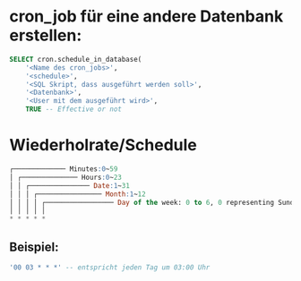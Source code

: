 
# cron_job für eine andere Datenbank erstellen:
``` sql
SELECT cron.schedule_in_database(
	'<Name des cron_jobs>',
	'<schedule>',
	'<SQL Skript, dass ausgeführt werden soll>',
	'<Datenbank>',
	'<User mit dem ausgeführt wird>',
	TRUE -- Effective or not
```

# Wiederholrate/Schedule
``` sql
┌───────────── Minutes:0~59
│ ┌────────────── Hours:0~23
│ │ ┌─────────────── Date:1~31
│ │ │ ┌──────────────── Month:1~12
│ │ │ │ ┌───────────────── Day of the week: 0 to 6, 0 representing Sunday.
│ │ │ │ │
* * * * *
```

## Beispiel:
``` sql
'00 03 * * *' -- entspricht jeden Tag um 03:00 Uhr
```
